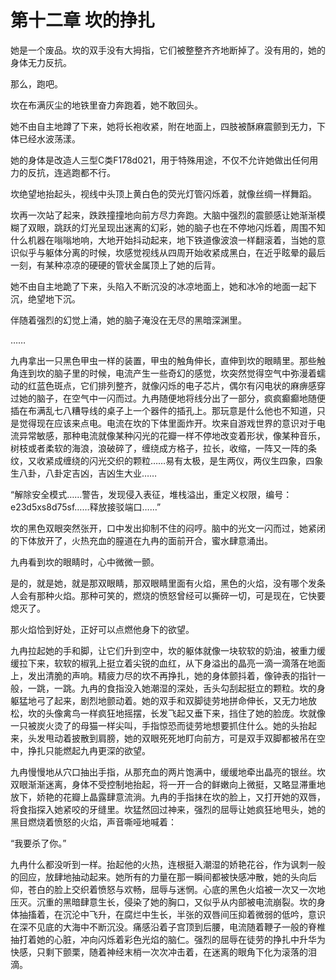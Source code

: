 # 第十二章 坎的挣扎

她是一个废品。坎的双手没有大拇指，它们被整整齐齐地断掉了。没有用的，她的身体无力反抗。

那么，跑吧。

坎在布满灰尘的地铁里奋力奔跑着，她不敢回头。

她不由自主地蹲了下来，她将长袍收紧，附在地面上，四肢被酥麻震颤到无力，下体已经水波荡漾。

她的身体是改造人三型C类F178d021，用于特殊用途，不仅不允许她做出任何用力的反抗，连逃跑都不行。

坎绝望地抬起头，视线中头顶上黄白色的荧光灯管闪烁着，就像丝绸一样舞蹈。

坎再一次站了起来，跌跌撞撞地向前方尽力奔跑。大脑中强烈的震颤感让她渐渐模糊了双眼，跳跃的灯光呈现出迷离的幻彩，她的脑子也在不停地闪烁着，周围不知什么机器在嗡嗡地响，大地开始抖动起来，地下铁道像波浪一样翻滚着，当她的意识似乎与躯体分离的时候，坎感觉视线从四周开始收紧成黑白，在近乎眩晕的最后一刻，有某种凉凉的硬硬的管状金属顶上了她的后背。

她不由自主地跪了下来，头陷入不断沉没的冰凉地面上，她和冰冷的地面一起下沉，绝望地下沉。

伴随着强烈的幻觉上涌，她的脑子淹没在无尽的黑暗深渊里。

……

九冉拿出一只黑色甲虫一样的装置，甲虫的触角伸长，直伸到坎的眼睛里。那些触角连到坎的脑子里的时候，电流产生一些奇幻的感觉，坎突然觉得空气中弥漫着蠕动的红蓝色斑点，它们排列整齐，就像闪烁的电子芯片，偶尔有闪电状的麻痹感穿过她的脑子，在空气中一闪而过。九冉随便地将线分出了一部分，疯疯癫癫地随便插在布满乱七八糟导线的桌子上一个器件的插孔上。那玩意是什么他也不知道，只是觉得现在应该来点电。电流在坎的下体里面炸开。坎来自游戏世界的意识对于电流异常敏感，那种电流就像某种闪光的花瓣一样不停地改变着形状，像某种音乐，树枝或者柔软的海浪，浪破碎了，缠绕成方格子，拉长，收缩，一阵又一阵的条纹，又收紧成缠绕的闪光交织的颗粒……易有太极，是生两仪，两仪生四象，四象生八卦，八卦定吉凶，吉凶生大业……

“解除安全模式……警告，发现侵入表征，堆栈溢出，重定义权限，编号：e23d5xs8d75sf……释放接驳端口……”

坎的黑色双眼突然张开，口中发出抑制不住的闷哼。脑中的光文一闪而过，她紧闭的下体放开了，火热充血的膣道在九冉的面前开合，蜜水肆意涌出。

九冉看到坎的眼睛时，心中微微一颤。

是的，就是她，就是那双眼睛，那双眼睛里面有火焰，黑色的火焰，没有哪个发条人会有那种火焰。那种可笑的，燃烧的愤怒曾经可以撕碎一切，可是现在，它快要熄灭了。

那火焰恰到好处，正好可以点燃他身下的欲望。

九冉拉起她的手和脚，让它们升到空中，坎的躯体就像一块软软的奶油，被重力缓缓拉下来，软软的椒乳上挺立着尖锐的血红，从下身溢出的晶亮一滴一滴落在地面上，发出清脆的声响。精疲力尽的坎不再挣扎，她的身体颤抖着，像钟表的指针一般，一跳，一跳。九冉的食指没入她潮湿的深处，舌头勾刮起挺立的颗粒。坎的身躯猛地弓了起来，剧烈地颤动着。她的双手和双脚徒劳地拼命伸长，又无力地放松，坎的头像禽鸟一样疯狂地摇摆，长发飞起又垂下来，挡住了她的脸庞。坎就像一只被炭火烫了的母猫一样尖叫，手指惊恐而徒劳地想要抓住什么。她的头抬起来，头发甩动着披散到肩膀，她的双眼死死地盯向前方，可是双手双脚都被吊在空中，挣扎只能燃起九冉更深的欲望。

九冉慢慢地从穴口抽出手指，从那充血的两片饱满中，缓缓地牵出晶亮的银丝。坎双眼渐渐迷离，身体不受控制地抬起，将一开一合的鲜嫩向上微挺，又略显滞重地放下，娇艳的花瓣上晶露肆意流淌。九冉的手指抹在坎的脸上，又打开她的双唇，将食指探入她紧咬的牙缝里。坎猛然回过神来，强烈的屈辱让她疯狂地甩头，她的黑目燃烧着愤怒的火焰，声音嘶哑地喊着：

“我要杀了你。”

九冉什么都没听到一样。抬起他的火热，连根挺入潮湿的娇艳花谷，作为讽刺一般的回应，放肆地抽动起来。她所有的力量在那一瞬间都被快感冲散，她的头向后仰，苍白的脸上交织着愤怒与欢畅，屈辱与迷惘。心底的黑色火焰被一次又一次地压灭。沉重的黑暗肆意生长，侵染了她的胸口，又似乎从内部被电流崩裂。坎的身体抽搐着，在沉沦中飞升，在腐烂中生长，半张的双唇间压抑着微弱的低吟，意识在深不见底的大海中不断沉没。痛感沿着子宫顶到后腰，电流随着鞭子一般的脊椎抽打着她的心脏，冲向闪烁着彩色光焰的脑仁。强烈的屈辱在徒劳的挣扎中升华为快感，只剩下颤栗，随着神经末梢一次次冲击着，在迷离的眼角下化为滚落的泪滴。



